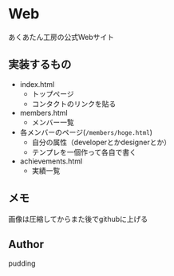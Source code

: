 # Web

あくあたん工房の公式Webサイト

## 実装するもの

* index.html
    * トップページ
    * コンタクトのリンクを貼る
* members.html
    * メンバー一覧
* 各メンバーのページ(`/members/hoge.html`)
    * 自分の属性（developerとかdesignerとか）
    * テンプレを一個作って各自で書く
* achievements.html
    * 実績一覧

## メモ

画像は圧縮してからまた後でgithubに上げる

## Author

pudding
